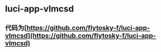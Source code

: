 # luci-app-vlmcsd
## 代码为[https://github.com/flytosky-f/luci-app-vlmcsd](https://github.com/flytosky-f/luci-app-vlmcsd)
